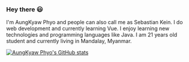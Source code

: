 ### Hey there :smiley:

I'm AungKyaw Phyo and people can also call me as Sebastian Kein. I do web development and currently learning Vue. I enjoy learning new technologies and programming languages like Java. I am 21 years old student and currently living in Mandalay, Myanmar.

[![AungKyaw Phyo's GitHub stats](https://github-readme-stats.vercel.app/api?username=AungKyawPhyo1142)](https://github.com/AungKyawPhyo1142/github-readme-stats)
